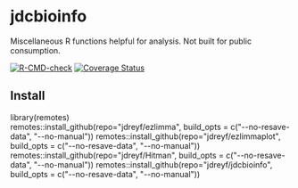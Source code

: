 # jdcbioinfo
Miscellaneous R functions helpful for analysis. Not built for public consumption.

<!-- badges: start -->
[![R-CMD-check](https://github.com/jdreyf/jdcbioinfo/actions/workflows/R-CMD-check.yaml/badge.svg)](https://github.com/jdreyf/jdcbioinfo/actions/workflows/R-CMD-check.yaml)
[![Coverage Status](https://img.shields.io/codecov/c/github/jdreyf/jdcbioinfo/master.svg)](https://codecov.io/github/jdreyf/jdcbioinfo?branch=master)
<!-- badges: end -->

## Install
library(remotes)  
remotes::install_github(repo="jdreyf/ezlimma", build_opts = c("--no-resave-data", "--no-manual"))
remotes::install_github(repo="jdreyf/ezlimmaplot", build_opts = c("--no-resave-data", "--no-manual"))
remotes::install_github(repo="jdreyf/Hitman", build_opts = c("--no-resave-data", "--no-manual"))
remotes::install_github(repo="jdreyf/jdcbioinfo", build_opts = c("--no-resave-data", "--no-manual"))